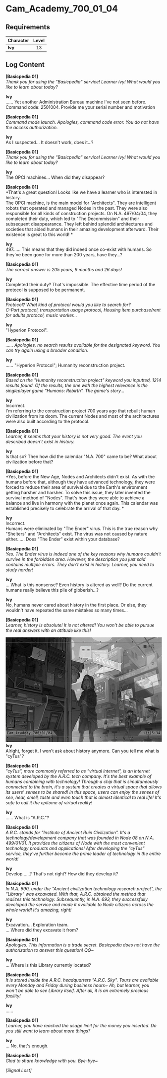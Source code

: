 # Cam_Academy_700_01_04
## Requirements
|Character|Level|
|---------|:---:|
|**Ivy**  | 13  |

## Log Content
**[Basicpedia 01]**<br>
*Thank you for using the "Basicpedia" service! Learner Ivy! What would you like to learn about today?*

**Ivy**<br>
...... Yet another Administration Bureau machine I've not seen before.<br>
Command code: 2501004. Provide me your serial number and motivation

**[Basicpedia 01]**<br>
*Command mode launch. Apologies, command code error. You do not have the access authorization.*

**Ivy**<br>
As I suspected... It doesn't work, does it...?

**[Basicpedia 01]**<br>
*Thank you for using the "Basicpedia" service! Learner Ivy! What would you like to learn about today?*

**Ivy**<br>
The OPCI machines... When did they disappear?

**[Basicpedia 01]**<br>
*That's a great question! Looks like we have a learner who is interested in history. <br>
The OPCI machine, is the main model for "Architects". They are intelligent robots that operated and managed Nodes in the past. They were also responsible for all kinds of construction projects. On N.A. 497/04/04, they completed their duty, which led to "The Decommission" and their subsequent disappearance. They left behind splendid architectures and societies that aided humans in their amazing development afterward. Their existence is great to this world! *

**Ivy**<br>
497...... This means that they did indeed once co\-exist with humans. So they've been gone for more than 200 years, have they...?

**[Basicpedia 01]**<br>
*The correct answer is 205 years, 9 months and 26 days!*

**Ivy**<br>
Completed their duty? That's impossible. The effective time period of the protocol is supposed to be permanent.

**[Basicpedia 01]**<br>
*Protocol? What kind of protocol would you like to search for?<br>
C\-Port protocol, transportation usage protocol, Housing item purchase/rent for adults protocol, music worker...*

**Ivy**<br>
"Hyperion Protocol".

**[Basicpedia 01]**<br>
*...... Apologies, no search results available for the designated keyword. You can try again using a broader condition.*

**Ivy**<br>
...... "Hyperion Protocol"; Humanity reconstruction project.

**[Basicpedia 01]**<br>
*Based on the "Humanity reconstruction project" keyword you inputted, 1214 results found. Of the results, the one with the highest relevance is the singleplayer game "Humans: Rebirth". The game's story...*

**Ivy**<br>
Incorrect.<br>
I'm referring to the construction project 700 years ago that rebuilt human civilization from its doom. The current Nodes and most of the architectures were also built according to the protocol.

**[Basicpedia 01]**<br>
*Learner, it seems that your history is not very good. The event you described doesn't exist in history.*

**Ivy**<br>
Is that so? Then how did the calendar "N.A. 700" came to be? What about civilization before that?

**[Basicpedia 01]**<br>
*Yes, before the New Age, Nodes and Architects didn't exist. As with the humans before that, although they have advanced technology, they were forced to reduce their area of survival due to the Earth's environment getting harsher and harsher. To solve this issue, they later invented the survival method of "Nodes". That's how they were able to achieve a balance and live in harmony with the planet once again. This calendar was established precisely to celebrate the arrival of that day. *

**Ivy**<br>
Incorrect.<br>
Humans were eliminated by "The Ender" virus. This is the true reason why "Shelters" and "Architects" exist. The virus was not caused by nature either...... Does "The Ender" exist within your database?

**[Basicpedia 01]**<br>
*Yes. The Ender virus is indeed one of the key reasons why humans couldn't survive in the forbidden area. However, the description you just said contains multiple errors. They don't exist in history. Learner, you need to study harder!*

**Ivy**<br>
... What is this nonsense? Even history is altered as well? Do the current humans really believe this pile of gibberish...?

**Ivy**<br>
No, humans never cared about history in the first place. Or else, they wouldn't have repeated the same mistakes so many times...

**[Basicpedia 01]**<br>
*Learner, history is absolute! It is not altered! You won't be able to pursue the real answers with an attitude like this!*

![ivos1701.png](./attachments/ivos1701.png)
**Ivy**<br>
Alright, forget it. I won't ask about history anymore. Can you tell me what is "cyTus"?

**[Basicpedia 01]**<br>
*"cyTus", more commonly referred to as "virtual internet", is an internet system developed by the A.R.C. tech company. It's the best example of humans combining with technology! Through a chip that is simultaneously connected to the brain, it's a system that creates a virtual space that allows its users' senses to be shared! In this space, users can enjoy the senses of see, hear, smell, taste and even touch that is almost identical to real life! It's safe to call it the epitome of virtual reality!*

**Ivy**<br>
...... What is "A.R.C."?

**[Basicpedia 01]**<br>
*A.R.C. stands for "Institute of Ancient Ruin Civilization". It's a technology/development company that was founded in Node 08 on N.A. 499/01/01. It provides the citizens of Node with the most convenient technology products and applications! After developing the "cyTus" service, they've further become the prime leader of technology in the entire world!*

**Ivy**<br>
Develop......? That's not right? How did they develop it?

**[Basicpedia 01]**<br>
*In N.A. 690, under the "Ancient civilization technology research project", the "Library" was excavated. With that, A.R.C. obtained the method that realizes this technology. Subsequently, in N.A. 693, they successfully developed the service and made it available to Node citizens across the whole world! It's amazing, right!*

**Ivy**<br>
Excavation... Exploration team.<br>
... Where did they excavate it from?

**[Basicpedia 01]**<br>
*Apologies. This information is a trade secret. Basicpedia does not have the authorization to answer this question! QQ\~*

**Ivy**<br>
... Where is this Library currently located?

**[Basicpedia 01]**<br>
*It is stored inside the A.R.C. headquarters "A.R.C. Sky". Tours are available every Monday and Friday during business hours\~ Ah, but learner, you won't be able to see Library itself. After all, it is an extremely precious facility!*

**Ivy**<br>
......

**[Basicpedia 01]**<br>
*Learner, you have reached the usage limit for the money you inserted. Do you still want to learn about more things?*

**Ivy**<br>
... No, that's enough.

**[Basicpedia 01]**<br>
*Glad to share knowledge with you. Bye\-bye\~*

*[Signal Lost]*

